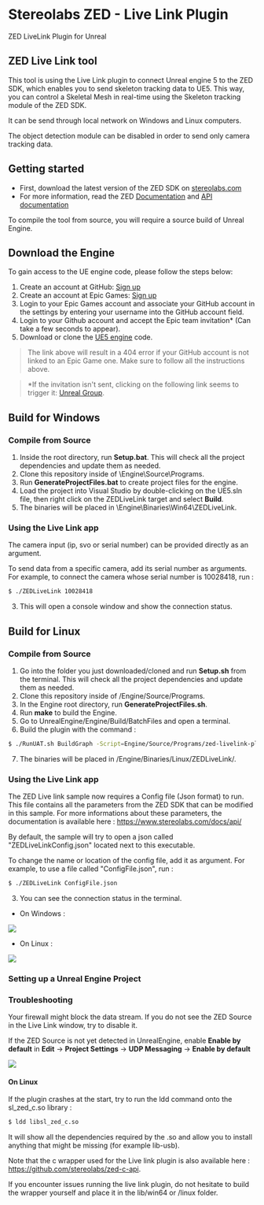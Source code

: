 # Stereolabs ZED - Live Link Plugin
ZED LiveLink Plugin for Unreal

## ZED Live Link tool

This tool is using the Live Link plugin to connect Unreal engine 5 to the ZED SDK, which enables you to send skeleton tracking data to UE5. This way, you can control a Skeletal Mesh in real-time using the Skeleton tracking module of the ZED SDK.

It can be send through local network on Windows and Linux computers.

The object detection module can be disabled in order to send only camera tracking data.

## Getting started

 - First, download the latest version of the ZED SDK on [stereolabs.com](https://www.stereolabs.com/developers/)
- For more information, read the ZED [Documentation](https://www.stereolabs.com/docs) and [API documentation](https://www.stereolabs.com/docs/api/)


To compile the tool from source, you will require a source build of Unreal Engine.

## Download the Engine

To gain access to the UE engine code, please follow the steps below:

1. Create an account at GitHub: [Sign up](https://github.com/join)
2. Create an account at Epic Games: [Sign up](https://accounts.epicgames.com/login)
3. Login to your Epic Games account and associate your GitHub account in the settings by entering your username into the GitHub account field.
5. Login to your Github account and accept the Epic team invitation* (Can take a few seconds to appear).
4. Download or clone the [UE5 engine](https://github.com/EpicGames/UnrealEngine/tree/release) code.

> The link above will result in a 404 error if your GitHub account is not linked to an Epic Game one. Make sure to follow all the instructions above.

> *If the invitation isn't sent, clicking on the following link seems to trigger it: [Unreal Group](https://github.com/orgs/EpicGames).


## Build for Windows

### Compile from Source

1. Inside the root directory, run **Setup.bat**. This will check all the project dependencies and update them as needed.
2. Clone this repository inside of <Engine Install Folder>\Engine\Source\Programs.
3. Run **GenerateProjectFiles.bat** to create project files for the engine.
4. Load the project into Visual Studio by double-clicking on the UE5.sln file, then right click on the ZEDLiveLink target and select **Build**.
5. The binaries will be placed in <Engine Install Folder>\Engine\Binaries\Win64\ZEDLiveLink\.

### Using the Live Link app

The camera input (ip, svo or serial number) can be provided directly as an argument.

To send data from a specific camera, add its serial number as arguments.
For example, to connect the camera whose serial number is 10028418, run :

```bash
$ ./ZEDLiveLink 10028418
```

3. This will open a console window and show the connection status.

## Build for Linux

### Compile from Source

1. Go into the folder you just downloaded/cloned and run **Setup.sh** from the terminal. This will check all the project dependencies and update them as needed.
2. Clone this repository inside of <Engine Install Folder>/Engine/Source/Programs.
3. In the Engine root directory, run **GenerateProjectFiles.sh**.
4. Run **make** to build the Engine.
5. Go to UnrealEngine/Engine/Build/BatchFiles and open a terminal.
6. Build the plugin with the command :
 ```bash
 $ ./RunUAT.sh BuildGraph -Script=Engine/Source/Programs/zed-livelink-plugin/BuildZEDLinux.xml -Target="Stage ZEDLiveLink Linux"
 ```
7. The binaries will be placed in <Engine Install Folder>/Engine/Binaries/Linux/ZEDLiveLink/.


### Using the Live Link app

The ZED Live link sample now requires a Config file (Json format) to run. This file contains all the parameters from the ZED SDK that can be modified in this sample.
For more informations about these parameters, the documentation is available here : https://www.stereolabs.com/docs/api/

By default, the sample will try to open a json called "ZEDLiveLinkConfig.json" located next to this executable.

To change the name or location of the config file, add it as argument.
For example, to use a file called "ConfigFile.json", run :

```bash
$ ./ZEDLiveLink ConfigFile.json
```

3. You can see the connection status in the terminal.

- On Windows :

![](./doc_images/capture_zed_connected.jpg)

- On Linux :

![](./doc_images/zed_capture_installed_linux.jpg)


### Setting up a Unreal Engine Project



### Troubleshooting

Your firewall might block the data stream. If you do not see the ZED Source in the Live Link window, try to disable it.

If the ZED Source is not yet detected in UnrealEngine, enable **Enable by default** in **Edit** -> **Project Settings** -> **UDP Messaging** -> **Enable by default**

![](./doc_images/EnableByDefault.jpg)


#### On Linux

If the plugin crashes at the start, try to run the ldd command onto the sl_zed_c.so library :

```bash
$ ldd libsl_zed_c.so
```
It will show all the dependencies required by the .so and allow you to install anything that might be missing (for example lib-usb).


Note that the c wrapper used for the Live link plugin is also available here : https://github.com/stereolabs/zed-c-api.

If you encounter issues running the live link plugin, do not hesitate to build the wrapper yourself and place it in the lib/win64 or /linux folder.

